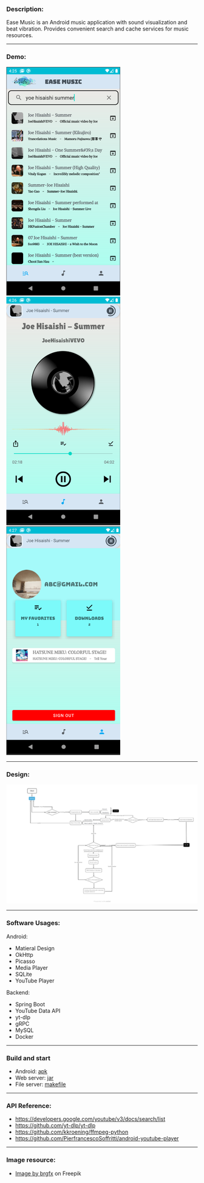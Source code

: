 ### Description:
Ease Music is an Android music application with sound visualization and beat vibration. Provides convenient search and cache services for music resources.

<hr>

### Demo:
<img src="./doc/search.png" width="300" height="600" />
<img src="./doc/player.png" width="300" height="600" />
<img src="./doc/userprofile.png" width="300" height="600" />

<hr>

### Design:
![screenshot](./doc/design.png)

<hr>

### Software Usages:
Android:
- Matieral Design
- OkHttp
- Picasso
- Media Player
- SQLite
- YouTube Player

Backend:
- Spring Boot
- YouTube Data API
- yt-dlp
- gRPC
- MySQL
- Docker

<hr>

### Build and start
- Android: [apk](./apk/ease_music.apk)
- Web server: [jar](./server/webServer/build/web-server.jar)
- File server: [makefile](./server/fileServer/Makefile)

<hr>

### API Reference:

- https://developers.google.com/youtube/v3/docs/search/list
- https://github.com/yt-dlp/yt-dlp
- https://github.com/kkroening/ffmpeg-python
- https://github.com/PierfrancescoSoffritti/android-youtube-player

<hr>

### Image resource:

- <a href="https://www.freepik.com/free-vector/musical-melody-symbols-bright-blue-splotch_19376830.htm#query=music&position=4&from_view=keyword&track=sph">Image by brgfx</a> on Freepik
